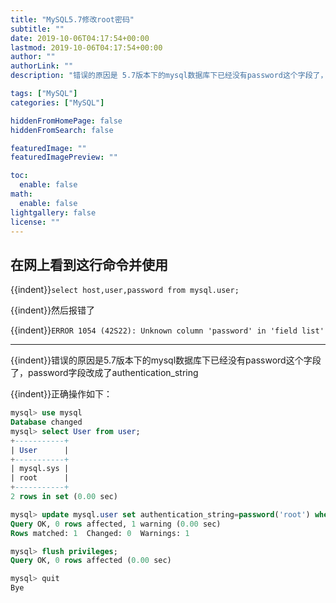 ```yaml
---
title: "MySQL5.7修改root密码"
subtitle: ""
date: 2019-10-06T04:17:54+00:00
lastmod: 2019-10-06T04:17:54+00:00
author: ""
authorLink: ""
description: "错误的原因是 5.7版本下的mysql数据库下已经没有password这个字段了，password字段改成了authentication_string"

tags: ["MySQL"]
categories: ["MySQL"]

hiddenFromHomePage: false
hiddenFromSearch: false

featuredImage: ""
featuredImagePreview: ""

toc:
  enable: false
math:
  enable: false
lightgallery: false
license: ""
---
```

<!--more-->

## 在网上看到这行命令并使用
{{indent}}`select host,user,password from mysql.user;`

{{indent}}然后报错了

{{indent}}`ERROR 1054 (42S22): Unknown column 'password' in 'field list'`

---

{{indent}}错误的原因是5.7版本下的mysql数据库下已经没有password这个字段了，password字段改成了authentication_string

{{indent}}正确操作如下：

```sql
mysql> use mysql
Database changed
mysql> select User from user;
+-----------+
| User      |
+-----------+
| mysql.sys |
| root      |
+-----------+
2 rows in set (0.00 sec)

mysql> update mysql.user set authentication_string=password('root') where user='root';
Query OK, 0 rows affected, 1 warning (0.00 sec)
Rows matched: 1  Changed: 0  Warnings: 1

mysql> flush privileges;
Query OK, 0 rows affected (0.00 sec)

mysql> quit
Bye
```



